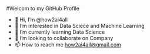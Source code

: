 #Welcom to my GitHub Profile

- 👋 Hi, I’m @how2ai4all
- 👀 I’m interested in Data Sciece and Machine Learning
- 🌱 I’m currently learning Data Science
- 💞️ I’m looking to collaborate on Company
- 📫 How to reach me how2ai4all@gmail.com

<!---
how2ai4all/how2ai4all is a ✨ special ✨ repository because its `README.md` (this file) appears on your GitHub profile.
You can click the Preview link to take a look at your changes.
--->
